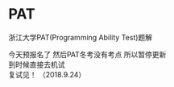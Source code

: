 # PAT
浙江大学PAT(Programming Ability Test)题解  
  
今天预报名了 然后PAT冬考没有考点 所以暂停更新  
到时候直接去机试  
复试见！
（2018.9.24）  
